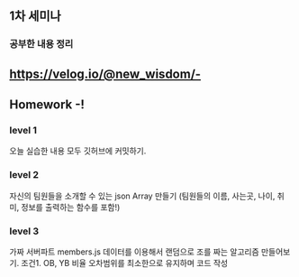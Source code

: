 ## 1차 세미나

### 공부한 내용 정리

https://velog.io/@new_wisdom/-
---
## Homework -!

### level 1
오늘 실습한 내용 모두 깃허브에 커밋하기.

### level 2
자신의 팀원들을 소개할 수 있는 json Array 만들기 (팀원들의 이름, 사는곳, 나이, 취미, 정보를 출력하는 함수를 포함!)

### level 3
가짜 서버파트 members.js 데이터를 이용해서 랜덤으로 조를 짜는 알고리즘 만들어보기.
조건1. OB, YB 비율 오차범위를 최소한으로 유지하며 코드 작성
